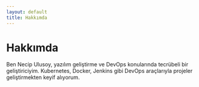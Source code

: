 ```yaml
---
layout: default
title: Hakkımda
---
```


# Hakkımda

Ben Necip Ulusoy, yazılım geliştirme ve DevOps konularında tecrübeli bir geliştiriciyim. 
Kubernetes, Docker, Jenkins gibi DevOps araçlarıyla projeler geliştirmekten keyif alıyorum.
